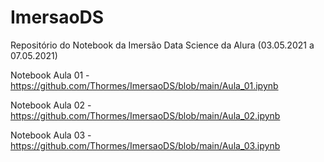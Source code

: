 # ImersaoDS
Repositório do Notebook da Imersão Data Science da Alura (03.05.2021 a 07.05.2021)

Notebook Aula 01 - https://github.com/Thormes/ImersaoDS/blob/main/Aula_01.ipynb

Notebook Aula 02 - https://github.com/Thormes/ImersaoDS/blob/main/Aula_02.ipynb

Notebook Aula 03 - https://github.com/Thormes/ImersaoDS/blob/main/Aula_03.ipynb
